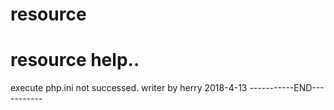 # resource
# resource help..
execute php.ini not successed.
writer by herry 2018-4-13
-----------END-----------
